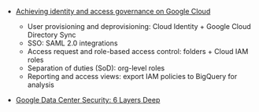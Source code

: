 - [Achieving identity and access governance on Google Cloud](https://cloud.google.com/blog/products/identity-security/achieving-identity-and-access-governance-on-google-cloud)
    - User provisioning and deprovisioning: Cloud Identity + Google Cloud Directory Sync 
    - SSO: SAML 2.0 integrations
    - Access request and role-based access control: folders + Cloud IAM roles
    - Separation of duties (SoD): org-level roles
    - Reporting and access views: export IAM policies to BigQuery for analysis

- [Google Data Center Security: 6 Layers Deep](https://www.youtube.com/watch?v=kd33UVZhnAA)
